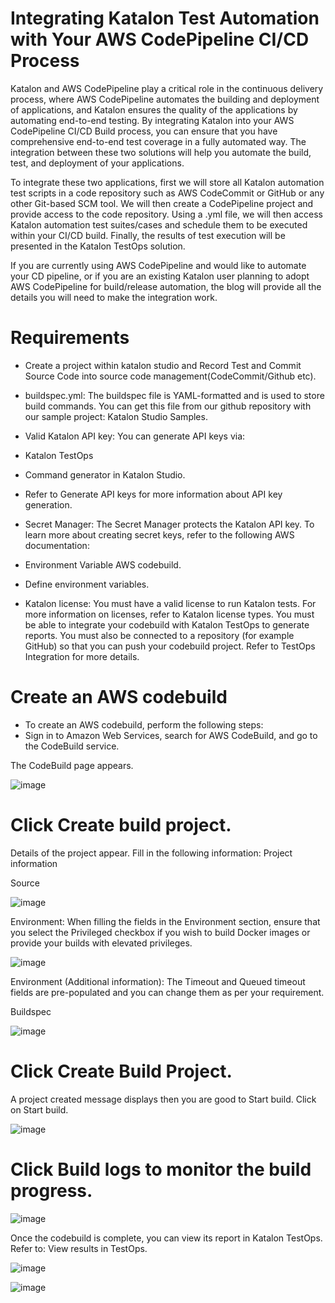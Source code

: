 # Integrating Katalon Test Automation with Your AWS CodePipeline CI/CD Process

Katalon and AWS CodePipeline play a critical role in the continuous delivery process, where AWS CodePipeline automates the building and deployment of applications, and Katalon ensures the quality of the applications by automating end-to-end testing. By integrating Katalon into your AWS CodePipeline CI/CD Build process, you can ensure that you have comprehensive end-to-end test coverage in a fully automated way.  The integration between these two solutions will help you automate the build, test, and deployment of your applications.

To integrate these two applications, first we will store all Katalon automation test scripts in a code repository such as AWS CodeCommit or GitHub or any other Git-based SCM tool. We will then create a CodePipeline project and provide access to the code repository. Using a .yml file, we will then access Katalon automation test suites/cases and schedule them to be executed within your CI/CD build.  Finally, the results of test execution will be presented in the Katalon TestOps solution.

If you are currently using AWS CodePipeline and would like to automate your CD pipeline, or if you are an existing Katalon user planning to adopt AWS CodePipeline for build/release automation, the blog will provide all the details you will need to make the integration work.

# Requirements

* Create a project within katalon studio and Record Test and Commit Source Code into source code management(CodeCommit/Github etc).
* buildspec.yml: The buildspec file is YAML-formatted and is used to store build commands. You can get this file from our github repository with our sample project: Katalon Studio Samples.

* Valid Katalon API key: You can generate API keys via:
* Katalon TestOps
* Command generator in Katalon Studio.
* Refer to Generate API keys for more information about API key generation.
* Secret Manager: The Secret Manager protects the Katalon API key. To learn more about creating secret keys, refer to the following AWS documentation:
* Environment Variable AWS codebuild.
* Define environment variables.
* Katalon license: You must have a valid license to run Katalon tests. For more information on licenses, refer to Katalon license types.
You must be able to integrate your codebuild with Katalon TestOps to generate reports. You must also be connected to a repository (for example GitHub) so that you can push your codebuild project. Refer to TestOps Integration for more details.

# Create an AWS codebuild

* To create an AWS codebuild, perform the following steps:
* Sign in to Amazon Web Services, search for AWS CodeBuild, and go to the CodeBuild service.

The CodeBuild page appears.

![image](https://user-images.githubusercontent.com/84115288/222785934-28b3d57f-2f8f-4c39-b896-448e16547310.png)


# Click Create build project.
Details of the project appear. Fill in the following information:
Project information

Source

![image](https://user-images.githubusercontent.com/84115288/222785805-b2787b3c-7e75-4f9d-b987-7d03420ffb11.png)


Environment: When filling the fields in the Environment section, ensure that you select the Privileged checkbox if you wish to build Docker images or provide your builds with elevated privileges.

![image](https://user-images.githubusercontent.com/84115288/222786174-0975a929-15e9-4bda-a27b-7387c3bf9f5a.png)

Environment (Additional information): The Timeout and Queued timeout fields are pre-populated and you can change them as per your requirement.

Buildspec

![image](https://user-images.githubusercontent.com/84115288/222786391-06688c02-970c-47f9-a6cb-567e0d30ecfd.png)


# Click Create Build Project.
A project created message displays then you are good to Start build. Click on Start build.

![image](https://user-images.githubusercontent.com/84115288/222786553-e9d73c10-927e-4790-8005-fa02b49004d6.png)


# Click Build logs to monitor the build progress.

![image](https://user-images.githubusercontent.com/84115288/222786865-e6244640-9f48-438d-9785-60b0ac4563c4.png)

Once the codebuild is complete, you can view its report in Katalon TestOps. Refer to: View results in TestOps.

![image](https://user-images.githubusercontent.com/84115288/222787044-793d7eb9-d24b-4d86-80a3-c5e072b1c147.png)


![image](https://user-images.githubusercontent.com/84115288/222786749-bc01b25d-e9cb-4208-88cb-a36d786bae76.png)


